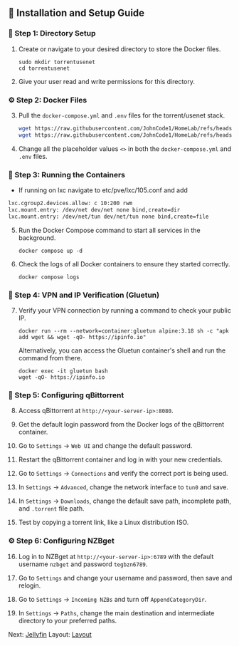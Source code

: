 ## 🐳 Installation and Setup Guide

### 📂 Step 1: Directory Setup

1. Create or navigate to your desired directory to store the Docker files.

   ```
   sudo mkdir torrentusenet
   cd torrentusenet
   ```

2. Give your user read and write permissions for this directory.

### ⚙️ Step 2: Docker Files

3. Pull the `docker-compose.yml` and `.env` files for the torrent/usenet stack.
   ```bash
   wget https://raw.githubusercontent.com/JohnCode1/HomeLab/refs/heads/main/docker/TorrentUseNet/.env
   wget https://raw.githubusercontent.com/JohnCode1/HomeLab/refs/heads/main/docker/TorrentUseNet/compose.yml
   ```

5. Change all the placeholder values `<>` in both the `docker-compose.yml` and `.env` files.

### 🚀 Step 3: Running the Containers
* If running on lxc navigate to etc/pve/lxc/105.conf and add
```bash
lxc.cgroup2.devices.allow: c 10:200 rwm
lxc.mount.entry: /dev/net dev/net none bind,create=dir
lxc.mount.entry: /dev/net/tun dev/net/tun none bind,create=file
```

5. Run the Docker Compose command to start all services in the background.

   ```
   docker compose up -d
   ```

6. Check the logs of all Docker containers to ensure they started correctly.

   ```
   docker compose logs
   ```

### 🔐 Step 4: VPN and IP Verification (Gluetun)

7. Verify your VPN connection by running a command to check your public IP.

   ```
   docker run --rm --network=container:gluetun alpine:3.18 sh -c "apk add wget && wget -qO- https://ipinfo.io"
   ```

   Alternatively, you can access the Gluetun container's shell and run the command from there.

   ```
   docker exec -it gluetun bash
   wget -qO- https://ipinfo.io
   ```

### 🔧 Step 5: Configuring qBittorrent

8. Access qBittorrent at `http://<your-server-ip>:8080`.

9. Get the default login password from the Docker logs of the qBittorrent container.

10. Go to `Settings` -> `Web UI` and change the default password.

11. Restart the qBittorrent container and log in with your new credentials.

12. Go to `Settings` -> `Connections` and verify the correct port is being used.

13. In `Settings` -> `Advanced`, change the network interface to `tun0` and save.

14. In `Settings` -> `Downloads`, change the default save path, incomplete path, and `.torrent` file path.

15. Test by copying a torrent link, like a Linux distribution ISO.

### ⚙️ Step 6: Configuring NZBget

16. Log in to NZBget at `http://<your-server-ip>:6789` with the default username `nzbget` and password `tegbzn6789`.

17. Go to `Settings` and change your username and password, then save and relogin.

18. Go to `Settings` -> `Incoming NZBs` and turn off `AppendCategoryDir`.

19. In `Settings` -> `Paths`, change the main destination and intermediate directory to your preferred paths.




Next: [Jellyfin](../Jellyfin)
Layout: [Layout](../Layout)
